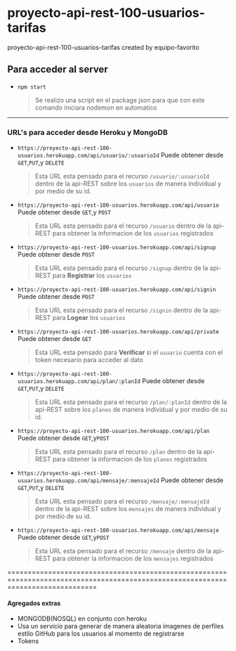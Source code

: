 # proyecto-api-rest-100-usuarios-tarifas
proyecto-api-rest-100-usuarios-tarifas created by equipo-favorito
## Para acceder al server
* `npm start` 
    >Se realizo una script en el package json para que con este comando iniciara nodemon en automatico

-----------------------------------------------------------------------------------------------------------------

### URL's para acceder desde Heroku y MongoDB
* `https://proyecto-api-rest-100-usuarios.herokuapp.com/api/usuario/:usuarioId` Puede obtener desde `GET`,`PUT`,y `DELETE`
    >Esta URL esta pensado para el recurso `/usuario/:usuarioId` dentro de la api-REST sobre los `usuarios` de manera individual y por medio de su id.
* `https://proyecto-api-rest-100-usuarios.herokuapp.com/api/usuario` Puede obtener desde `GET`,y `POST`
    >Esta URL esta pensado para el recurso `/usuario` dentro de la api-REST para obtener la informacion de los `usuarios` registrados
* `https://proyecto-api-rest-100-usuarios.herokuapp.com/api/signup` Puede obtener desde `POST`
    >Esta URL esta pensado para el recurso `/signup` dentro de la api-REST para **Registrar** los `usuarios` 
* `https://proyecto-api-rest-100-usuarios.herokuapp.com/api/signin` Puede obtener desde `POST`
    >Esta URL esta pensado para el recurso `/signin` dentro de la api-REST para **Logear** los `usuarios` 
* `https://proyecto-api-rest-100-usuarios.herokuapp.com/api/private` Puede obtener desde `GET`
    >Esta URL esta pensado para **Verificar** si el `usuario` cuenta con el token necesario para acceder al dato
* `https://proyecto-api-rest-100-usuarios.herokuapp.com/api/plan/:planId` Puede obtener desde `GET`,`PUT`,y `DELETE`
    >Esta URL esta pensado para el recurso `/plan/:planId` dentro de la api-REST sobre los `planes` de manera individual y por medio de su id.
* `https://proyecto-api-rest-100-usuarios.herokuapp.com/api/plan` Puede obtener desde `GET`,y`POST`
    >Esta URL esta pensado para el recurso `/plan` dentro de la api-REST para obtener la informacion de los `planes` registrados
* `https://proyecto-api-rest-100-usuarios.herokuapp.com/api/mensaje/:mensajeId` Puede obtener desde `GET`,`PUT`,y `DELETE`
    >Esta URL esta pensado para el recurso `/mensaje/:mensajeId` dentro de la api-REST sobre los `mensajes` de manera individual y por medio de su id.
* `https://proyecto-api-rest-100-usuarios.herokuapp.com/api/mensaje` Puede obtener desde `GET`,y`POST`
    >Esta URL esta pensado para el recurso `/mensaje` dentro de la api-REST para obtener la informacion de los `mensajes` registrados

==================================================================================================================================

#### Agregados extras
* MONGODB(NOSQL) en conjunto con heroku
* Usa un servicio para generar de manera aleatoria imagenes de perfiles estilo GitHub para los usuarios al momento de registrarse
* Tokens